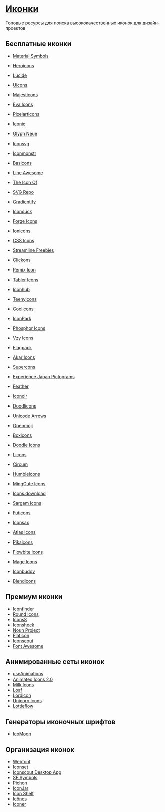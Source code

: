 # <u>Иконки</u>
 Топовые ресурсы для поиска высококачественных иконок для дизайн-проектов

## Бесплатные иконки
- [Material Symbols](https://fonts.google.com/icons) <Badge type="info" text="F" />
- [Heroicons](https://heroicons.com/) <Badge type="info" text="F" />
- [Lucide](https://lucide.dev/) <Badge type="info" text="F" />
- [Uicons](https://www.uicons.com/) <Badge type="tip" text="FP" />
- [Majesticons](https://www.majesticons.com/)<Badge type="tip" text="FP" />
- [Eva Icons](https://akveo.github.io/eva-icons) <Badge type="info" text="F" />
- [Pixelarticons](https://pixelarticons.com/) <Badge type="tip" text="FP" />
- [Iconic](https://iconic.lemonsqueezy.com/?aff=kzPjR) <Badge type="tip" text="FP" />
- [Glyph Neue](https://icons8.com/l/glyph/?ref=toools) <Badge type="info" text="F" />
- [Iconsvg](https://iconsvg.xyz/) <Badge type="info" text="F" />
- [Iconmonstr](https://iconmonstr.com/) <Badge type="info" text="F" />
- [Basicons](https://basicons.xyz/) <Badge type="info" text="F" />
- [Line Awesome](https://icons8.com/line-awesome) <Badge type="info" text="F" />
- [The Icon Of](https://www.theiconof.com/) <Badge type="tip" text="FP" />

- [SVG Repo](https://www.svgrepo.com/) <Badge type="info" text="F" />
- [Gradientify](https://www.iconshock.com/svg-icons/) <Badge type="info" text="F" />
- [Iconduck](https://iconduck.com/) <Badge type="info" text="F" />
- [Forge Icons](https://icons.theforgesmith.com/) <Badge type="info" text="F" />
- [Ionicons](https://ionicons.com/) <Badge type="info" text="F" />
- [CSS Icons](https://css.gg/app) <Badge type="info" text="F" />
- [Streamline Freebies](https://streamlinehq.com/freebies) <Badge type="info" text="F" />
- [Clickons](https://icons.craftwork.design/?ref=263) <Badge type="info" text="F" />
- [Remix Icon](https://remixicon.com/) <Badge type="info" text="F" />
- [Tabler Icons](https://tabler-icons.io/) <Badge type="info" text="F" />
- [Iconhub](hhttps://iconhub.io/) <Badge type="info" text="F" />
- [Teenyicons](https://teenyicons.com/) <Badge type="info" text="F" />
- [Coolicons](https://coolicons.cool/) <Badge type="info" text="F" />
- [IconPark](http://iconpark.bytedance.com/official) <Badge type="info" text="F" />
- [Phosphor Icons](https://phosphoricons.com/) <Badge type="info" text="F" />
- [Vzy Icons](https://icons.vzy.co/) <Badge type="info" text="F" />
- [Flagpack](https://www.flagpack.xyz/) <Badge type="info" text="F" />
- [Akar Icons](https://akaricons.com/) <Badge type="info" text="F" />
- [Supercons](https://supercons.vercel.app/) <Badge type="info" text="F" />
- [Experience Japan Pictograms](https://experience-japan.info/) <Badge type="info" text="F" />
- [Feather](https://feathericons.com/) <Badge type="info" text="F" />
- [Iconoir](https://iconoir.com/) <Badge type="info" text="F" />
- [Doodlicons](https://rahulbhadoriya.notion.site/Doodlicons-519314a92ed3474093a10e44946bbb72) <Badge type="info" text="F" />
- [Unicode Arrows](https://unicodearrows.com/) <Badge type="info" text="F" />
- [Openmoji](https://openmoji.org/) <Badge type="info" text="F" />
- [Boxicons](https://boxicons.com/) <Badge type="info" text="F" />
- [Doodle Icons](https://khushmeen.com/icons.html) <Badge type="info" text="F" />
- [Licons](https://licons.xyz/) <Badge type="info" text="F" />
- [Circum](https://circumicons.com/icons) <Badge type="info" text="F" />
- [Humbleicons](https://humbleicons.com/) <Badge type="info" text="F" />
- [MingCute Icons](https://www.mingcute.com/) <Badge type="info" text="F" />
- [Icons.download](https://icons.download/) <Badge type="info" text="F" />
- [Sargam Icons](https://sargamicons.com/) <Badge type="info" text="F" />
- [Futicons](https://futicons.com/) <Badge type="info" text="F" />
- [Iconsax](https://iconsax.io/) <Badge type="info" text="F" />
- [Atlas Icons](https://atlasicons.vectopus.com/) <Badge type="info" text="F" />
- [Pikaicons](https://pikaicons.com/) <Badge type="tip" text="FP" />
- [Flowbite Icons](https://flowbite.com/icons/) <Badge type="info" text="F" />
- [Mage Icons](https://mageicons.com/) <Badge type="info" text="F" />
- [Iconbuddy](https://iconbuddy.app/) <Badge type="info" text="F" />
- [Blendicons](https://blendicons.com/free-icons/) <Badge type="info" text="F" />

## Премиум иконки
- [Iconfinder](https://www.iconfinder.com/) <Badge type="tip" text="FP" />
- [Round Icons](https://roundicons.com/) <Badge type="warning" text="P" />
- [Icons8](https://icons8.com/icons/) <Badge type="tip" text="FP" />
- [Iconshock](https://www.iconshock.com/) <Badge type="tip" text="FP" />
- [Noun Project](https://thenounproject.com/) <Badge type="tip" text="FP" />
- [Flaticon](https://www.flaticon.com/) <Badge type="tip" text="FP" />
- [Iconscout](https://iconscout.com/) <Badge type="tip" text="FP" />
- [Font Awesome](https://fontawesome.com/) <Badge type="tip" text="FP" />

## Анимированные сеты иконок
- [useAnimations](https://useanimations.com/) <Badge type="info" text="F" />
- [Animated Icons 2.0](https://icons8.com/animated-icons)  <Badge type="tip" text="FP" />
- [Milk Icons](https://milkicons.com/) <Badge type="warning" text="P" />
- [Loaf](https://getloaf.io/) <Badge type="tip" text="FP" />
- [Lordicon](https://lordicon.com/) <Badge type="tip" text="FP" />
- [Unicorn Icons](https://unicornicons.com/) <Badge type="info" text="F" />
- [Lottieflow](https://www.lottieflow.com/) <Badge type="info" text="F" />

## Генераторы иконочных шрифтов
- [IcoMoon](https://icomoon.io/app/) <Badge type="info" text="F" />

## Организация иконок
- [Webfont](https://webfontapp.com/)  <Badge type="tip" text="FP" />
- [Iconset](https://iconset.io/) <Badge type="info" text="F" />
- [Iconscout Desktop App](https://iconscout.com/download)  <Badge type="tip" text="FP" />
- [SF Symbols](https://developer.apple.com/sf-symbols/) <Badge type="warning" text="P" />
- [Pichon](https://icons8.com/app/macos) <Badge type="tip" text="FP" />
- [IconJar](https://geticonjar.com/) <Badge type="warning" text="P" />
- [Icon Shelf](https://icon-shelf.github.io/) <Badge type="info" text="F" />
- [Icônes](https://icones.js.org/) <Badge type="info" text="F" />
- [Iconer](https://iconer.app/) <Badge type="info" text="F" />
